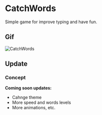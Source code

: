# CatchWords

Simple game for improve typing and have fun.

## Gif

![CatchWords](https://user-images.githubusercontent.com/72163962/125580077-13d065b0-4ecc-4b1b-b385-57bb73d02867.gif)

## Update

### Concept

**Coming soon updates:**
- Cahnge theme
- More speed and words levels
- More animations, etc.

